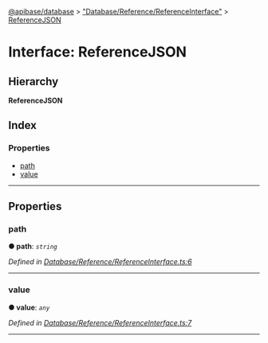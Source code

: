 [@apibase/database](../README.md) > ["Database/Reference/ReferenceInterface"](../modules/_database_reference_referenceinterface_.md) > [ReferenceJSON](../interfaces/_database_reference_referenceinterface_.referencejson.md)

# Interface: ReferenceJSON

## Hierarchy

**ReferenceJSON**

## Index

### Properties

* [path](_database_reference_referenceinterface_.referencejson.md#path)
* [value](_database_reference_referenceinterface_.referencejson.md#value)

---

## Properties

<a id="path"></a>

###  path

**● path**: *`string`*

*Defined in [Database/Reference/ReferenceInterface.ts:6](https://github.com/chapterjason/APIBase/blob/54f0c33/packages/database/src/Database/Reference/ReferenceInterface.ts#L6)*

___
<a id="value"></a>

###  value

**● value**: *`any`*

*Defined in [Database/Reference/ReferenceInterface.ts:7](https://github.com/chapterjason/APIBase/blob/54f0c33/packages/database/src/Database/Reference/ReferenceInterface.ts#L7)*

___


